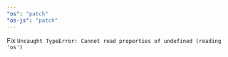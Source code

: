 ```yaml
---
"os": "patch"
"os-js": "patch"
---
```


Fix `Uncaught TypeError: Cannot read properties of undefined (reading 'os')`

